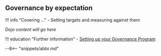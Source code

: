 <!-- SPDX-License-Identifier: CC-BY-4.0 -->
<!-- Copyright Contributors to the Egeria project. -->

## Governance by expectation

!!! info "Covering ..."
    - Setting targets and measuring against them

*Dojo content will go here*

!!! education "Further information"
    - [Setting up your Governance Program](/guides/planning/governance-program/overview)


--8<-- "snippets/abbr.md"